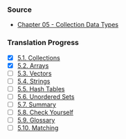 ### Source
- [Chapter 05 - Collection Data Types](https://runestone.academy/runestone/books/published/cpp4python/CollectionData/toctree.html)

### Translation Progress
- [x] [5.1. Collections](./chap05_sec01_collections.md)
- [x] [5.2. Arrays](./chap05_sec02_arrays.md)
- [ ] [5.3. Vectors](./chap05_sec03_vectors.md)
- [ ] [5.4. Strings](./chap05_sec04_strings.md)
- [ ] [5.5. Hash Tables](./chap05_sec05_hash_tables.md)
- [ ] [5.6. Unordered Sets](./chap05_sec06_unordered_sets.md)
- [ ] [5.7. Summary](./chap05_sec07_summary.md)
- [ ] [5.8. Check Yourself](./chap05_sec08_check_yourself.md)
- [ ] [5.9. Glossary](./chap05_sec09_glossary.md)
- [ ] [5.10. Matching](./chap05_sec10_matching.md)
